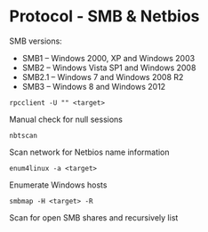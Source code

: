 # Protocol - SMB & Netbios

SMB versions:

* SMB1 – Windows 2000, XP and Windows 2003
* SMB2 – Windows Vista SP1 and Windows 2008
* SMB2.1 – Windows 7 and Windows 2008 R2
* SMB3 – Windows 8 and Windows 2012

```rpcclient -U "" <target>```

Manual check for null sessions

```nbtscan ```

Scan network for Netbios name information

```enum4linux -a <target>```

Enumerate Windows hosts

```smbmap -H <target> -R```

Scan for open SMB shares and recursively list

